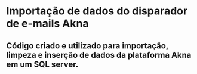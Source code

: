 # Importação de dados do disparador de e-mails Akna

## Código criado e utilizado para importação, limpeza e inserção de dados da plataforma Akna em um SQL server.
